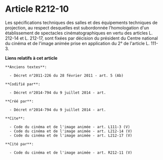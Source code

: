 # Article R212-10

Les spécifications techniques des salles et des équipements techniques de projection, au respect desquelles est subordonnée
l'homologation d'un établissement de spectacles cinématographiques en vertu des articles L. 212-14 et L. 212-17, sont fixées
par décision du président du Centre national du cinéma et de l'image animée prise en application du 2° de l'article L. 111-3.

**Liens relatifs à cet article**

	**Anciens textes**:

	  - Décret n°2011-226 du 28 février 2011 - art. 5 (Ab)

	**Codifié par**:

	  - Décret n°2014-794 du 9 juillet 2014 - art.

	**Créé par**:

	  - Décret n°2014-794 du 9 juillet 2014 - art.

	**Cite**:

	  - Code du cinéma et de l'image animée - art. L111-3 (V)
	  - Code du cinéma et de l'image animée - art. L212-14 (V)
	  - Code du cinéma et de l'image animée - art. L212-17 (V)

	**Cité par**:

	  - Code du cinéma et de l'image animée - art. R212-11 (V)
